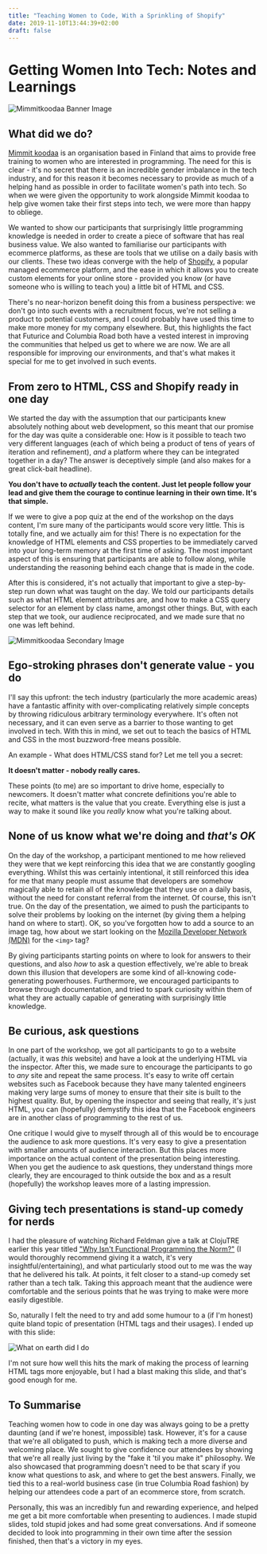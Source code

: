 ```yaml
---
title: "Teaching Women to Code, With a Sprinkling of Shopify"
date: 2019-11-10T13:44:39+02:00
draft: false
---
```

# Getting Women Into Tech: Notes and Learnings
![Mimmitkoodaa Banner Image](/img/mimmitkooda-2.jpg)

## What did we do?
[Mimmit koodaa](https://mimmitkoodaa.ohjelmistoebusiness.fi/in-english/) is an organisation based in Finland that aims to provide free training to women who are interested in programming. The need for this is clear - it's no secret that there is an incredible gender imbalance in the tech industry, and for this reason it becomes necessary to provide as much of a helping hand as possible in order to facilitate women's path into tech. So when we were given the opportunity to work alongside Mimmit koodaa to help give women take their first steps into tech, we were more than happy to obliege. 

We wanted to show our participants that surprisingly little programming knowledge is needed in order to create a piece of software that has real business value. We also wanted to familiarise our participants with ecommerce platforms, as these are tools that we utilise on a daily basis with our clients. These two ideas converge with the help of [Shopify](https://www.shopify.com/), a popular managed ecommerce platform, and the ease in which it allows you to create custom elements for your online store - provided you know (or have someone who is willing to teach you) a little bit of HTML and CSS.

There's no near-horizon benefit doing this from a business perspective: we don't go into such events with a recruitment focus, we're not selling a product to potential customers, and I could probably have used this time to make more money for my company elsewhere. But, this highlights the fact that Futurice and Columbia Road both have a vested interest in improving the communities that helped us get to where we are now. We are all responsible for improving our environments, and that's what makes it special for me to get involved in such events.

## From zero to HTML, CSS and Shopify ready in one day
We started the day with the assumption that our participants knew absolutely nothing about web development, so this meant that our promise for the day was quite a considerable one: How is it possible to teach two very different languages (each of which being a product of tens of years of iteration and refinement), _and_ a platform where they can be integrated together in a day? The answer is deceptively simple (and also makes for a great click-bait headline).

**You don't have to _actually_ teach the content. Just let people follow your lead and give them the courage to continue learning in their own time. It's that simple.**

If we were to give a pop quiz at the end of the workshop on the days content, I'm sure many of the participants would score very little. This is totally fine, and we actually aim for this! There is no expectation for the knowledge of HTML elements and CSS properties to be immediately carved into your long-term memory at the first time of asking. The most important aspect of this is ensuring that participants are able to follow along, while understanding the reasoning behind each change that is made in the code.

After this is considered, it's not actually that important to give a step-by-step run down what was taught on the day. We told our participants details such as what HTML element attributes are, and how to make a CSS query selector for an element by class name, amongst other things. But, with each step that we took, our audience reciprocated, and we made sure that no one was left behind.

![Mimmitkoodaa Secondary Image](/img/mimmitkooda-1.jpg)
## Ego-stroking phrases don't generate value - you do
I'll say this upfront: the tech industry (particularly the more academic areas) have a fantastic affinity with over-complicating relatively simple concepts by throwing ridiculous arbitrary terminology everywhere. It's often not necessary, and it can even serve as a barrier to those wanting to get involved in tech. With this in mind, we set out to teach the basics of HTML and CSS in the most buzzword-free means possible.

An example - What does HTML/CSS stand for? Let me tell you a secret:

**It doesn't matter - nobody really cares.**

These points (to me) are so important to drive home, especially to newcomers. It doesn't matter what concrete definitions you're able to recite, what matters is the value that you create. Everything else is just a way to make it sound like you _really_ know what you're talking about.

## None of us know what we're doing and _that's OK_
On the day of the workshop, a participant mentioned to me how relieved they were that we kept reinforcing this idea that we are constantly googling everything. Whilst this was certainly intentional, it still reinforced this idea for me that many people must assume that developers are somehow magically able to retain all of the knowledge that they use on a daily basis, without the need for constant referral from the internet. Of course, this isn't true. On the day of the presentation, we aimed to push the participants to solve their problems by looking on the internet (by giving them a helping hand on where to start). OK, so you've forgotten how to add a source to an image tag, how about we start looking on the [Mozilla Developer Network (MDN)](https://developer.mozilla.org) for the `<img>` tag?

By giving participants starting points on where to look for answers to their questions, and also _how_ to ask a question effectively, we're able to break down this illusion that developers are some kind of all-knowing code-generating powerhouses. Furthermore, we encouraged participants to browse through documentation, and tried to spark curiosity within them of what they are actually capable of generating with surprisingly little knowledge.

## Be curious, ask questions
In one part of the workshop, we got all participants to go to a website (actually, it was _this_ website) and have a look at the underlying HTML via the inspector. After this, we made sure to encourage the participants to go to _any_ site and repeat the same process. It's easy to write off certain websites such as Facebook because they have many talented engineers making very large sums of money to ensure that their site is built to the highest quality. But, by opening the inspector and seeing that really, it's just HTML, you can (hopefully) demystify this idea that the Facebook engineers are in another class of programming to the rest of us.

One critique I would give to myself through all of this would be to encourage the audience to ask more questions. It's very easy to give a presentation with smaller amounts of audience interaction. But this places more importance on the actual content of the presentation being interesting. When you get the audience to ask questions, they understand things more clearly, they are encouraged to think outside the box and as a result (hopefully) the workshop leaves more of a lasting impression.

## Giving tech presentations is stand-up comedy for nerds
I had the pleasure of watching Richard Feldman give a talk at ClojuTRE earlier this year titled ["Why Isn't Functional Programming the Norm?"](https://youtu.be/QyJZzq0v7Z4) (I would thoroughly recommend giving it a watch, it's very insightful/entertaining), and what particularly stood out to me was the way that he delivered his talk. At points, it felt closer to a stand-up comedy set rather than a tech talk. Taking this approach meant that the audience were comfortable and the serious points that he was trying to make were more easily digestible.

So, naturally I felt the need to try and add some humour to a (if I'm honest) quite bland topic of presentation (HTML tags and their usages). I ended up with this slide:

![What on earth did I do](/img/what-have-I-done.jpg)

I'm not sure how well this hits the mark of making the process of learning HTML tags more enjoyable, but I had a blast making this slide, and that's good enough for me.

## To Summarise
Teaching women how to code in one day was always going to be a pretty daunting (and if we're honest, impossible) task. However, it's for a cause that we're all obligated to push, which is making tech a more diverse and welcoming place. We sought to give confidence our attendees by showing that we're all really just living by the "fake it 'til you make it" philosophy. We also showcased that programming doesn't need to be that scary if you know what questions to ask, and where to get the best answers. Finally, we tied this to a real-world business case (in true Columbia Road fashion) by helping our attendees code a part of an ecommerce store, from scratch.

Personally, this was an incredibly fun and rewarding experience, and helped me get a bit more comfortable when presenting to audiences. I made stupid slides, told stupid jokes and had some great conversations. And if someone decided to look into programming in their own time after the session finished, then that's a victory in my eyes.
